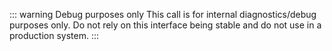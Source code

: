::: warning Debug purposes only
This call is for internal diagnostics/debug purposes only. Do not rely on this interface being stable and do not use in a production system.
:::
